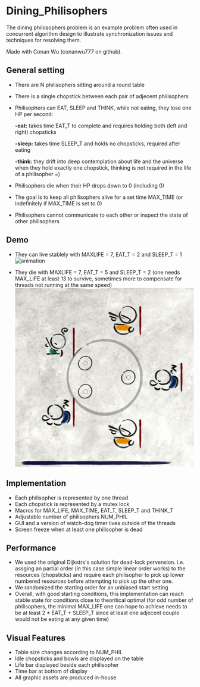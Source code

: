 # Dining_Philisophers

The dining philosophers problem is an example problem often used in concurrent algorithm design to illustrate synchronization issues and techniques for resolving them.

Made with Conan Wu (conanwu777 on github).

## General setting

* There are N philisophers sitting around a round table
* There is a single chopstick between each pair of adjecent philisophers
* Philisophers can EAT, SLEEP and THINK, while not eating, they lose one HP per second:

  **-eat:** takes time EAT_T to complete and requires holding both (left and right) chopsticks
  
  **-sleep:** takes time SLEEP_T and holds no chopsticks, required after eating
  
  **-think:** they drift into deep contemplation about life and the universe when they hold exactly one chopstick, thinking is not required in the life of a philisopher =)

* Philisophers die when their HP drops down to 0 (including 0)
* The goal is to keep all philisophers alive for a set time MAX_TIME (or indefinitely if MAX_TIME is set to 0)
* Philisophers cannot communicate to each other or inspect the state of other philisophers

## Demo

* They can live stablely with MAXLIFE = 7, EAT_T = 2 and SLEEP_T = 1
![animation](CoolGIF.gif)

* They die with MAXLIFE = 7, EAT_T = 5 and SLEEP_T = 2 (one needs MAX_LIFE at least 13 to survive, sometimes more to compensate for threads not running at the same speed)
![animation](die.gif)

## Implementation

* Each philisopher is represented by one thread
* Each chopstick is represented by a mutex lock
* Macros for MAX_LIFE, MAX_TIME, EAT_T, SLEEP_T and THINK_T
* Adjustable number of philisophers NUM_PHIL
* GUI and a version of watch-dog timer lives outside of the threads
* Screen freeze when at least one philisopher is dead

## Performance

* We used the original Dijkstrs's solution for dead-lock pervension. i.e. assging an partial order (in this case simple linear order works) to the resources (chopsticks) and require each philisopher to pick up lower numbered resources before attempting to pick up the other one.
* We randomized the starting order for an unbiased start setting
* Overall, with good starting conditions, this implementation can reach stable state for conditions close to theoritical optimal (for odd number of philisophers, the minimal MAX_LIFE one can hope to achieve needs to be at least 2 * EAT_T + SLEEP_T since at least one adjecent couple would not be eating at any given time)

## Visual Features

* Table size changes according to NUM_PHIL
* Idle chopsticks and bowls are displayed on the table
* Life bar displayed beside each philisopher
* Time bar at bottom of diaplay
* All graphic assets are produced in-house
